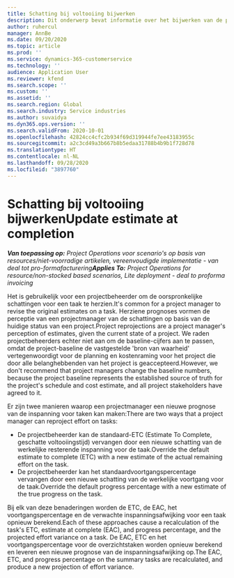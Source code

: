 ```yaml
---
title: Schatting bij voltooiing bijwerken
description: Dit onderwerp bevat informatie over het bijwerken van de prognose van inspanning voor project.
author: ruhercul
manager: AnnBe
ms.date: 09/20/2020
ms.topic: article
ms.prod: ''
ms.service: dynamics-365-customerservice
ms.technology: ''
audience: Application User
ms.reviewer: kfend
ms.search.scope: ''
ms.custom: ''
ms.assetid: ''
ms.search.region: Global
ms.search.industry: Service industries
ms.author: suvaidya
ms.dyn365.ops.version: ''
ms.search.validFrom: 2020-10-01
ms.openlocfilehash: 42824cc4cfc2b934f69d319944fe7ee43183955c
ms.sourcegitcommit: a2c3cd49a3b667b8b5edaa31788b4b9b1f728d78
ms.translationtype: HT
ms.contentlocale: nl-NL
ms.lasthandoff: 09/28/2020
ms.locfileid: "3897760"
---
```

# <a name="update-estimate-at-completion"></a><span data-ttu-id="aa41e-103">Schatting bij voltooiing bijwerken</span><span class="sxs-lookup"><span data-stu-id="aa41e-103">Update estimate at completion</span></span>

<span data-ttu-id="aa41e-104">_**Van toepassing op:** Project Operations voor scenario's op basis van resources/niet-voorradige artikelen, vereenvoudigde implementatie - van deal tot pro-formafacturering_</span><span class="sxs-lookup"><span data-stu-id="aa41e-104">_**Applies To:** Project Operations for resource/non-stocked based scenarios, Lite deployment - deal to proforma invoicing_</span></span>

<span data-ttu-id="aa41e-105">Het is gebruikelijk voor een projectbeheerder om de oorspronkelijke schattingen voor een taak te herzien.</span><span class="sxs-lookup"><span data-stu-id="aa41e-105">It's common for a project manager to revise the original estimates on a task.</span></span> <span data-ttu-id="aa41e-106">Herziene prognoses vormen de perceptie van een projectmanager van de schattingen op basis van de huidige status van een project.</span><span class="sxs-lookup"><span data-stu-id="aa41e-106">Project reprojections are a project manager's perception of estimates, given the current state of a project.</span></span> <span data-ttu-id="aa41e-107">We raden projectbeheerders echter niet aan om de baseline-cijfers aan te passen, omdat de project-baseline de vastgestelde 'bron van waarheid' vertegenwoordigt voor de planning en kostenraming voor het project die door alle belanghebbenden van het project is geaccepteerd.</span><span class="sxs-lookup"><span data-stu-id="aa41e-107">However, we don't recommend that project managers change the baseline numbers, because the project baseline represents the established source of truth for the project's schedule and cost estimate, and all project stakeholders have agreed to it.</span></span>

<span data-ttu-id="aa41e-108">Er zijn twee manieren waarop een projectmanager een nieuwe prognose van de inspanning voor taken kan maken:</span><span class="sxs-lookup"><span data-stu-id="aa41e-108">There are two ways that a project manager can reproject effort on tasks:</span></span>

- <span data-ttu-id="aa41e-109">De projectbeheerder kan de standaard-ETC (Estimate To Complete, geschatte voltooiingstijd) vervangen door een nieuwe schatting van de werkelijke resterende inspanning voor de taak.</span><span class="sxs-lookup"><span data-stu-id="aa41e-109">Override the default estimate to complete (ETC) with a new estimate of the actual remaining effort on the task.</span></span> 
- <span data-ttu-id="aa41e-110">De projectbeheerder kan het standaardvoortgangspercentage vervangen door een nieuwe schatting van de werkelijke voortgang voor de taak.</span><span class="sxs-lookup"><span data-stu-id="aa41e-110">Override the default progress percentage with a new estimate of the true progress on the task.</span></span>

<span data-ttu-id="aa41e-111">Bij elk van deze benaderingen worden de ETC, de EAC, het voortgangspercentage en de verwachte inspanningsafwijking voor een taak opnieuw berekend.</span><span class="sxs-lookup"><span data-stu-id="aa41e-111">Each of these approaches cause a recalculation of the task's ETC, estimate at complete (EAC), and progress percentage, and the projected effort variance on a task.</span></span> <span data-ttu-id="aa41e-112">De EAC, ETC en het voortgangspercentage voor de overzichtstaken worden opnieuw berekend en leveren een nieuwe prognose van de inspanningsafwijking op.</span><span class="sxs-lookup"><span data-stu-id="aa41e-112">The EAC, ETC, and progress percentage on the summary tasks are recalculated, and produce a new projection of effort variance.</span></span>
